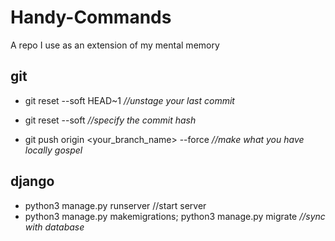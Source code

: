 # Handy-Commands
A repo I use as an extension of my mental memory

## git
* git reset --soft HEAD~1 _//unstage your last commit_
* git reset --soft <commit> _//specify the commit hash_
  
* git push origin <your_branch_name> --force _//make what you have locally gospel_

## django
* python3 manage.py runserver //start server
* python3 manage.py makemigrations; python3 manage.py migrate _//sync with database_
